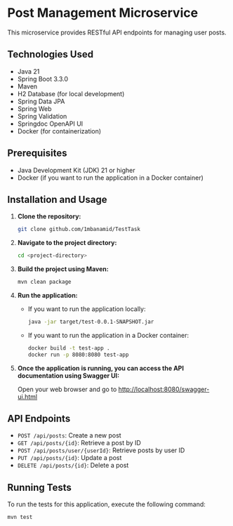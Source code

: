 # Post Management Microservice

This microservice provides RESTful API endpoints for managing user posts.

## Technologies Used

- Java 21
- Spring Boot 3.3.0
- Maven
- H2 Database (for local development)
- Spring Data JPA
- Spring Web
- Spring Validation
- Springdoc OpenAPI UI
- Docker (for containerization)

## Prerequisites

- Java Development Kit (JDK) 21 or higher
- Docker (if you want to run the application in a Docker container)

## Installation and Usage

1. **Clone the repository:**

    ```bash
    git clone github.com/1mbanamid/TestTask
    ```

2. **Navigate to the project directory:**

    ```bash
    cd <project-directory>
    ```

3. **Build the project using Maven:**

    ```bash
    mvn clean package
    ```

4. **Run the application:**

    - If you want to run the application locally:

        ```bash
        java -jar target/test-0.0.1-SNAPSHOT.jar
        ```

    - If you want to run the application in a Docker container:

        ```bash
        docker build -t test-app .
        docker run -p 8080:8080 test-app
        ```

5. **Once the application is running, you can access the API documentation using Swagger UI:**

    Open your web browser and go to [http://localhost:8080/swagger-ui.html](http://localhost:8080/swagger-ui.html)

## API Endpoints

- `POST /api/posts`: Create a new post
- `GET /api/posts/{id}`: Retrieve a post by ID
- `POST /api/posts/user/{userId}`: Retrieve posts by user ID
- `PUT /api/posts/{id}`: Update a post
- `DELETE /api/posts/{id}`: Delete a post

## Running Tests

To run the tests for this application, execute the following command:

```bash
mvn test
```

